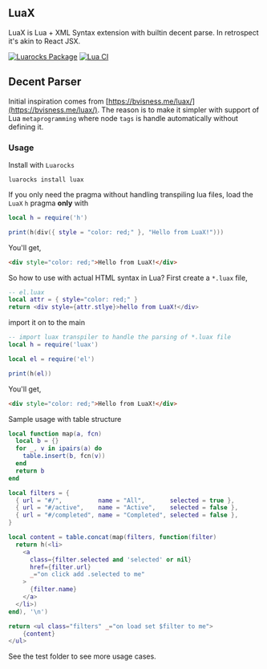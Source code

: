 ## LuaX

LuaX is Lua + XML Syntax extension with builtin decent parse. In retrospect it's akin to React JSX.


<a href="https://luarocks.org/modules/syarul/luax" rel="nofollow"><img alt="Luarocks Package" src="https://img.shields.io/badge/Luarocks-1.0.2-blue.svg" style="max-width:100%;"></a>
[![Lua CI](https://github.com/syarul/luax/actions/workflows/lua.yml/badge.svg)](https://github.com/syarul/luax/actions/workflows/lua.yml)

## Decent Parser
Initial inspiration comes from [https://bvisness.me/luax/](https://bvisness.me/luax/). The reason is to make it simpler with support of Lua `metaprogramming` where node `tags` is handle automatically without defining it.

### Usage

Install with `Luarocks`

`luarocks install luax`

If you only need the pragma without handling transpiling lua files, load the `LuaX` `h` pragma **only** with
```lua
local h = require('h')

print(h(div({ style = "color: red;" }, "Hello from LuaX!")))
```

You'll get,

```html
<div style="color: red;">Hello from LuaX!</div>
```
So how to use with actual HTML syntax in Lua? First create a `*.luax` file,

```lua
-- el.luax
local attr = { style="color: red;" }
return <div style={attr.stlye}>hello from LuaX!</div>
```

import it on to the main
```lua
-- import luax transpiler to handle the parsing of *.luax file
local h = require('luax')

local el = require('el')

print(h(el))
```

You'll get,

```html
<div style="color: red;">Hello from LuaX!</div>
```

Sample usage with table structure

```lua
local function map(a, fcn)
  local b = {}
  for _, v in ipairs(a) do
    table.insert(b, fcn(v))
  end
  return b
end

local filters = {
  { url = "#/",          name = "All",       selected = true },
  { url = "#/active",    name = "Active",    selected = false },
  { url = "#/completed", name = "Completed", selected = false },
}

local content = table.concat(map(filters, function(filter)
  return h(<li>
    <a
      class={filter.selected and 'selected' or nil}
      href={filter.url}
      _="on click add .selected to me"
    >
      {filter.name}
    </a>
  </li>)
end), '\n')

return <ul class="filters" _="on load set $filter to me">
    {content}
</ul>
```

See the test folder to see more usage cases.
